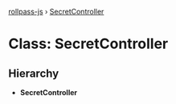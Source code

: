 [rollpass-js](../README.md) › [SecretController](secretcontroller.md)

# Class: SecretController

## Hierarchy

* **SecretController**
